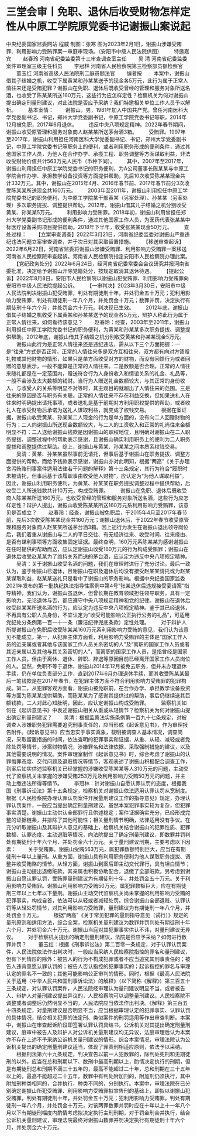 # 三堂会审丨免职、退休后收受财物怎样定性从中原工学院原党委书记谢振山案说起

中央纪委国家监委网站 程威
制图：张寒
图为2023年2月1日，谢振山涉嫌受贿罪、利用影响力受贿罪案一审庭审现场。（安阳市中级人民法院供图）
　　特邀嘉宾
　　赵春玲 河南省纪委监委第十三审查调查室主任
　　吴 清 河南省纪委监委案件审理室三级主任科员
　　李冠林 河南省人民检察院第三检察部员额检察官
　　董玉红 河南省高级人民法院刑二庭员额法官
　　编者按
　　本案中，谢振山借其子结婚之机，收受下属黄某和孙某某送予的现金各5万元，此行为属于正常人情往来还是受贿犯罪？谢振山在免职、退休后既收受曾经的管理和服务对象所送名酒，也收受了陈某某所送160万元，这些行为应怎样定性？检察机关为何对谢振山提出确定刑量刑建议，对此法院是否应予采纳？我们特邀相关单位工作人员予以解析。
　　基本案情：
　　谢振山，男，1981年加入中国共产党。曾任河南医科大学党委副书记、书记，郑州大学党委副书记，中原工学院党委书记等职，2014年12月被免职，2017年6月退休。
　　违反中央八项规定精神。2022年春节期间，谢振山收受原管理和服务对象商人赵某某所送茅台酒3箱。
　　受贿罪。1997年至2017年，谢振山利用担任河南医科大学党委副书记、书记，郑州大学党委副书记，中原工学院党委书记等职务上的便利，或者利用职务形成的便利条件，通过其他国家工作人员，为他人在合作办学、承揽工程、职务调整等方面谋取利益，非法收受财物价值共计563万元人民币（币种下同）。
　　其中，2007年至2017年，谢振山利用担任中原工学院党委书记的职务便利，为A公司董事长陈某某与中原工学院合作办学、承担教学设备投资等方面提供帮助，先后10次收受陈某某现金共计332万元。其中，谢振山在2015年4月、2016年春节前、2017年春节前分3次收受陈某某所送现金共160万元。
　　2003年至2011年，谢振山利用担任中原工学院党委书记的职务便利，为中原工学院某干部黄某（另案处理）、孙某某（另案处理）多次职务提拔、调整提供帮助。2012年，谢振山借其儿子结婚之机分别收受黄某、孙某某5万元。
　　利用影响力受贿罪。2018年初，谢振山利用曾担任郑州大学党委副书记形成的便利条件，通过其他国家工作人员，为医药代表张某某中标医疗设备采购项目提供帮助。2018年下半年，收受张某某现金50万元。
　　查处过程：
　　【立案审查调查】2022年3月21日，河南省纪委监委对谢振山严重违纪违法问题立案审查调查，并于次日对其采取留置措施。
　　【移送审查起诉】2022年6月22日，河南省监委将谢振山涉嫌受贿罪、利用影响力受贿罪一案移送河南省人民检察院审查起诉。河南省人民检察院指定安阳市人民检察院办理此案。
　　【党纪政务处分】2022年6月24日，经河南省纪委常委会会议研究并报河南省委批准，决定给予谢振山开除党籍处分，按规定取消其退休待遇。
　　【提起公诉】2022年8月8日，安阳市人民检察院以谢振山犯受贿罪、利用影响力受贿罪向安阳市中级人民法院提起公诉。
　　【一审判决】2023年3月30日，安阳市中级人民法院判决谢振山犯受贿罪，判处有期徒刑十年，并处罚金五十万元；犯利用影响力受贿罪，判处有期徒刑一年八个月，并处罚金十万元；数罪并罚，决定执行有期徒刑十年六个月，并处罚金六十万元。判决现已生效。
　　2012年底，谢振山借其子结婚之机收受下属黄某和孙某某送予的现金各5万元，辩护人称此行为属于正常人情往来，如何看待该意见？
　　赵春玲：经查，2003年至2011年，谢振山利用担任中原工学院党委书记的职务便利，为黄某和孙某某多次职务提拔、调整提供帮助。2012年底，谢振山借其子结婚之机分别收受黄某和孙某某现金5万元。
　　谢振山此行为是正常人情往来还是违纪违法，需从以下三个方面把握：一是“往来”方式是否正常。正常的人情往来多是双方互相往来，双方都有向对方馈赠礼物或其他财物的情形，如果只是单方面收受对方的财物，而没有回馈行为或者回赠的意思表示，一般不能算是正常的人情往来。二是数额是否合理。正常的人情往来随礼都是在一定范围内，赠送符合行为人身份收入和情谊关系的礼金、礼品等，一般不会涉及太大数额的钱财。当行为人赠送礼金数额较大，与其正常的身份收入、与收受人的关系等明显不对等时，其主观目的就超出了人情往来的范围。三是往来的原因是否与职务有关联。正常的人情往来不存在利益交换，但如果送礼人在往来时明确提出请托事项，或者送礼是基于前期对方利用职权提供的帮助，或者收礼人在收受财物后承诺为送礼人谋取利益，就变成了权钱交易。
　　根据在案证据，谢振山收受黄某、孙某某二人现金的行为是单方面的，没有向二人回赠财物的行为；二人向谢振山所送现金数额较大，与二人的工资收入和正常的礼尚往来金额明显不符；二人送给谢振山钱款是因谢振山的职权地位，且明确对谢振山在二人职务提拔、调整过程中的帮助表示感谢，且谢振山确实利用职务上的便利为二人职务提拔和调整提供过帮助。综上，谢振山与黄某、孙某某之间本质系权钱交易。
　　吴清：黄某、孙某某虽然事前无请托，但事后基于谢振山在职务提拔、调整方面提供的帮助，而给予钱款表示感谢，谢振山亦对此明知，根据“两高”《关于办理贪污贿赂刑事案件适用法律若干问题的解释》第十三条规定，其行为符合“履职时未被请托，但事后基于该履职事由收受他人财物”，应认定为“为他人谋取利益”。因此，谢振山利用职务便利，为黄某、孙某某在职务提拔调整过程中提供帮助，后收受二人所送钱款共计10万元，构成受贿罪。
　　谢振山在免职、退休后既收受商人陈某某所送160万元，也收受曾经的管理和服务对象所送名酒，这些行为应怎样定性？辩护人提出，谢振山收受陈某某所送160万元系利用影响力受贿罪，该意见是否成立？
　　赵春玲：经查，谢振山被免职后，于2015年4月至2017年春节前，先后3次收受陈某某现金共160万元；谢振山退休后，于2022年春节收受原管理和服务对象商人赵某某所送茅台酒3箱。因上述行为发生在谢振山退出领导岗位后，我们着重从谢振山与二人的平日交往、有无经济往来、收受时间、往来缘由、是否有谋利事项等方面收集固定证据。最终查明，160万元系陈某某为感谢谢振山在任时提供的帮助而送，应认定谢振山收受160万元的行为构成受贿罪；谢振山在退休后收受赵某某为了维持关系而送的茅台酒，应认定为违反中央八项规定精神。
　　吴清：关于谢振山收受名酒的问题，我们在审理时进行了充分讨论，最后一致认为，鉴于谢振山已退休，且谢振山在职及退休后均没有接受赵某某请托或为赵某某谋取利益，赵某某送礼只是看中了谢振山的职务影响。根据中央纪委国家监委2021年发布的第一批执纪执法指导性案例中第4号“张某退休后违规接受宴请案”指导精神，我们认为，谢振山虽退休，但曾长期在教育领域担任领导职务，具有一定影响力，无论退休与否，都应遵守中央八项规定精神和党的纪律。谢振山在退休后收受赵某某所送名酒的行为，应认定为违反中央八项规定精神。鉴于其已经退休，不再具有公职人员身份，不宜认定为“收受可能影响公正执行公务的礼品”，可适用党纪处分条例第一百一十一条（廉洁纪律兜底条款）定性处理。
　　对于辩护人所提谢振山在免职后收受陈某某160万元系利用影响力受贿的意见，我们认为该意见不能成立。第一，从犯罪主体方面看，利用影响力受贿罪的主体是“国家工作人员的近亲属或者其他与该国家工作人员关系密切的人”及“离职的国家工作人员或者其近亲属以及其他与其关系密切的人”，而离职的国家工作人员，是指曾经是国家工作人员，但由于离休、退休、辞职、辞退等原因目前已经离开国家工作人员岗位的人。显然，免职不等于退休，谢振山2014年12月被免去职务，但并未办理退休手续，仍在单位负责部分工作，直到2017年6月办理退休手续，而其收受陈某某最后一笔钱款是在2017年春节，在犯罪主体方面不符合利用影响力受贿罪的犯罪构成。第二，从犯罪客观方面看，谢振山被免职前，在合作办学、承担教学设备投资等方面为陈某某提供帮助，而陈某某为了感谢其提供过的帮助，事后仍继续送其巨额钱款，二人对此心知肚明，因此，应认定谢振山构成受贿罪。
　　监察机关如何在《起诉意见书》中表述谢振山相关从重或从轻情节？检察机关为何对谢振山提出确定刑量刑建议？
　　吴清：根据监察法实施条例第一百九十七条规定，对被调查人涉嫌职务犯罪需要追究刑事责任的，应当形成《起诉意见书》，作为审理报告附件。《起诉意见书》应当忠实于事实真象，载明被调查人基本情况，调查简况，采取留置措施的时间，依法查明的犯罪事实和证据，从重、从轻、减轻或者免除处罚等情节，涉案财物情况，涉嫌罪名和法律依据，采取强制措施的建议，以及其他需要说明的情况。案件审理室制作《起诉意见书》时，综合考虑了谢振山的认罪悔罪态度、交代问题及退赃情况等情节，客观表述了谢振山积极配合调查工作，到案后如实供述监察机关已经掌握的涉嫌收受陈某某等人310万元的问题，主动交代了监察机关未掌握的涉嫌受贿253万元及利用影响力受贿50万元的问题，并主动上缴违法所得等情节。
　　李冠林：针对谢振山自愿认罪认罚的态度，根据我国《刑事诉讼法》第十五条规定，检察机关对谢振山依法适用认罪认罚从宽制度。根据《人民检察院办理认罪认罚案件开展量刑建议工作的指导意见》规定，办理认罪认罚案件，一般应当提出确定刑量刑建议。虽然本案犯罪事实较为复杂，但犯罪事实清楚，谢振山主动供认全部罪行且供述稳定；案件证据确实充分，已经形成完整的证据链条，并排除了其他可能性；相关量刑情节明确，法律适用没有争议。在充分听取谢振山及其辩护人意见的基础上，检察机关结合谢振山的犯罪性质、犯罪数额、认罪态度、主动退赃等情况，向法院提出了确定刑量刑建议，即数罪并罚判处有期徒刑十年六个月、并处罚金六十万元。关于量刑建议刑期，主要考虑以下因素：
　　关于受贿罪。谢振山受贿563万元，属犯罪数额特别巨大，应当在有期徒刑十年以上量刑。从重方面，谢振山具有利用职务便利为他人谋取职务提拔、调整并收受贿赂的情节。从轻方面，谢振山到案后即主动交代罪行，具有坦白情节；谢振山主动提出退缴赃款，其亲属也积极协助配合，退缴了全部赃款。另考虑到谢振山自愿认罪认罚，受贿罪量刑建议为有期徒刑十年，并处罚金五十万元。关于利用影响力受贿罪。谢振山利用影响力受贿50万元，属犯罪数额巨大，应在有期徒刑三年以上七年以下量刑。谢振山主动交代监察机关尚未掌握的利用影响力受贿的犯罪事实，构成自首，依法可以从轻或者减轻处罚。综合谢振山全部退赃、认罪认罚等从轻处罚情节，对其利用影响力受贿罪，量刑建议为有期徒刑一年八个月，并处罚金十万元。
　　根据“两高”《关于常见犯罪的量刑指导意见（试行）》规定的量刑原则和适用方法，综合全案，检察机关量刑建议为数罪并罚判处有期徒刑十年六个月、并处罚金六十万元。谢振山当庭对其犯罪事实供认不讳，对量刑建议无异议。
　　对于检察机关提出的确定刑量刑建议，法院是否应予采纳？如何进行数罪并罚？
　　董玉红：根据《刑事诉讼法》第二百零一条规定，对于认罪认罚案件，人民法院依法作出判决时，一般应当采纳人民检察院指控的罪名和量刑建议，但有下列情形的除外：被告人的行为不构成犯罪或者不应当追究其刑事责任的；被告人违背意愿认罪认罚的；被告人否认指控的犯罪事实的；起诉指控的罪名与审理认定的罪名不一致的；其他可能影响公正审判的情形。同时，根据《最高人民法院关于适用〈中华人民共和国刑事诉讼法〉的解释》（以下简称《解释》）第三百五十三条规定，对认罪认罚案件，人民法院经审理认为量刑建议明显不当，或者被告人、辩护人对量刑建议提出异议的，人民检察院可以调整量刑建议。人民检察院不调整或者调整后仍然明显不当的，人民法院应当依法作出判决。《解释》第三百五十四条规定，对量刑建议是否明显不当，应当根据审理认定的犯罪事实、认罪认罚的具体情况，结合相关犯罪的法定刑、类似案件的刑罚适用等作出审查判断。本案中，谢振山在审查起诉阶段即签署认罪认罚具结书，公诉机关对其提出确定刑量刑建议，庭审中被告人及辩护人对公诉机关量刑建议均无异议，法庭审理后认为本案亦不存在上述不予采纳公诉机关量刑建议的情形。综合本案情况，审理法院认为公诉机关提出的确定刑量刑建议适当，体现了罪责刑相适应原则，依法予以采纳。
　　根据刑法第六十九条规定，判决宣告以前一人犯数罪的，除判处死刑和无期徒刑的以外，应当在总和刑期以下、数刑中最高刑期以上，酌情决定执行的刑期，但是有期徒刑总和刑期不满三十五年的，最高不能超过二十年，总和刑期在三十五年以上的，最高不能超过二十五年。数罪中有判处附加刑的，附加刑仍须执行，其中附加刑种类相同的，合并执行，种类不同的，分别执行。本案中，审理法院在已分别确定谢振山所犯受贿罪、利用影响力受贿罪拟宣告刑的基础上，即拟以谢振山犯受贿罪，判处有期徒刑十年，并处罚金五十万元；犯利用影响力受贿罪，判处有期徒刑一年八个月，并处罚金十万元，对该两罪数罪并罚时应在十年以上十一年八个月以下有期徒刑幅度内酌情考虑拟决定执行主刑刑期，对于罚金刑合并执行，结合公诉机关量刑建议，审理法院最终对谢振山数罪并罚决定执行有期徒刑十年六个月，并处罚金六十万元。